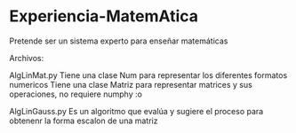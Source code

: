 # Experiencia-MatemAtica
Pretende ser un sistema experto para enseñar matemáticas

Archivos:

AlgLinMat.py
Tiene una clase Num para representar los diferentes formatos numericos
Tiene una clase Matriz para representar matrices y sus operaciones, no requiere numphy :o

AlgLinGauss.py
Es un algoritmo que evalúa y sugiere el proceso para obtenenr la forma escalon de una matriz

